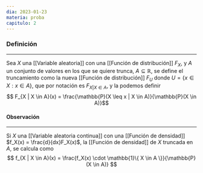 ```yaml
---
dia: 2023-01-23
materia: proba
capitulo: 2
---
```

### Definición
---
Sea $X$ una [[Variable aleatoria]] con una [[Función de distribución]] $F_X$, y $A$ un conjunto de valores en los que se quiere trunca, $A \subseteq \mathbb{R}$, se define el truncamiento como la nueva [[Función de distribución]] $F_U$ donde $U = \{ x \in X : x \in A \}$, que por notación es $F_{X | X \in A}$, y la podemos definir
$$ F_{X | X \in A}(x) = \frac{\mathbb{P}(X \leq x | X \in A)}{\mathbb{P}(X \in A)}$$

#### Observación
---
Si $X$ una [[Variable aleatoria continua]] con una [[Función de densidad]] $f_X(x) = \frac{d}{dx}F_X(x)$, la [[Función de densidad]] de $X$ truncada en $A$, se calcula como
$$ f_{X | X \in A}(x) = \frac{f_X(x) \cdot \mathbb{1}\{ X \in A \}}{\mathbb{P}(X \in A)} $$